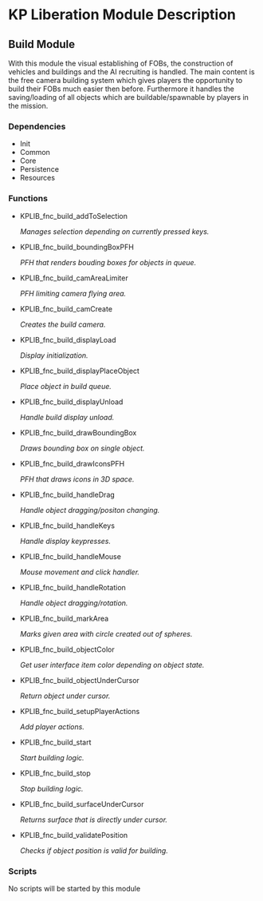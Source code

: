 # KP Liberation Module Description

## Build Module
With this module the visual establishing of FOBs, the construction of vehicles and buildings and the AI recruiting is handled.
The main content is the free camera building system which gives players the opportunity to build their FOBs much easier then before.
Furthermore it handles the saving/loading of all objects which are buildable/spawnable by players in the mission.

### Dependencies
* Init
* Common
* Core
* Persistence
* Resources

### Functions
* KPLIB_fnc_build_addToSelection

  *Manages selection depending on currently pressed keys.*

* KPLIB_fnc_build_boundingBoxPFH

  *PFH that renders bouding boxes for objects in queue.*

* KPLIB_fnc_build_camAreaLimiter

  *PFH limiting camera flying area.*

* KPLIB_fnc_build_camCreate

  *Creates the build camera.*

* KPLIB_fnc_build_displayLoad

  *Display initialization.*

* KPLIB_fnc_build_displayPlaceObject

  *Place object in build queue.*

* KPLIB_fnc_build_displayUnload

  *Handle build display unload.*

* KPLIB_fnc_build_drawBoundingBox

  *Draws bounding box on single object.*

* KPLIB_fnc_build_drawIconsPFH

  *PFH that draws icons in 3D space.*

* KPLIB_fnc_build_handleDrag

  *Handle object dragging/positon changing.*

* KPLIB_fnc_build_handleKeys

  *Handle display keypresses.*

* KPLIB_fnc_build_handleMouse

  *Mouse movement and click handler.*

* KPLIB_fnc_build_handleRotation

  *Handle object dragging/rotation.*

* KPLIB_fnc_build_markArea

  *Marks given area with circle created out of spheres.*

* KPLIB_fnc_build_objectColor

  *Get user interface item color depending on object state.*

* KPLIB_fnc_build_objectUnderCursor

  *Return object under cursor.*

* KPLIB_fnc_build_setupPlayerActions

  *Add player actions.*

* KPLIB_fnc_build_start

  *Start building logic.*

* KPLIB_fnc_build_stop

  *Stop building logic.*

* KPLIB_fnc_build_surfaceUnderCursor

  *Returns surface that is directly under cursor.*

* KPLIB_fnc_build_validatePosition

  *Checks if object position is valid for building.*

### Scripts
No scripts will be started by this module
